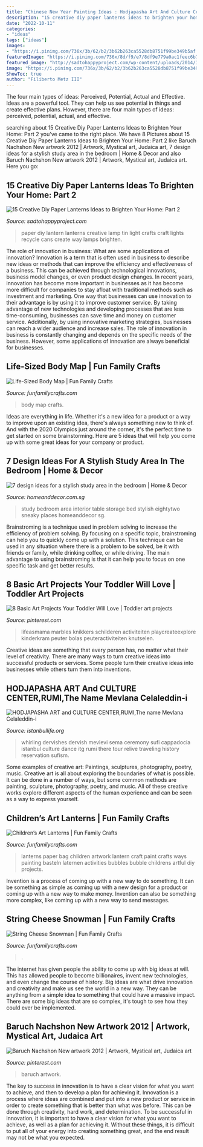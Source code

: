 ```yaml
---
title: "Chinese New Year Painting Ideas : Hodjapasha Art And Culture Center,rumi,the Name Mevlana Celaleddin-i"
description: "15 creative diy paper lanterns ideas to brighten your home: part 2"
date: "2022-10-11"
categories:
- "ideas"
tags: ["ideas"]
images:
- "https://i.pinimg.com/736x/3b/62/b2/3b62b263ca5528db8751f99be349b5af.jpg"
featuredImage: "https://i.pinimg.com/736x/8d/f9/e7/8df9e779a0ac1feec6b7302e4e058c21.jpg"
featured_image: "http://sadtohappyproject.com/wp-content/uploads/2014/12/how-to-make-paper-lanterns2.jpg"
image: "https://i.pinimg.com/736x/3b/62/b2/3b62b263ca5528db8751f99be349b5af.jpg"
ShowToc: true
author: "Filiberto Metz III"
---
```



The four main types of ideas: Perceived, Potential, Actual and Effective.
Ideas are a powerful tool. They can help us see potential in things and create effective plans. However, there are four main types of ideas: perceived, potential, actual, and effective.

	

		
searching about 15 Creative Diy Paper Lanterns Ideas to Brighten Your Home: Part 2 you've came to the right place. We have 8 Pictures about 15 Creative Diy Paper Lanterns Ideas to Brighten Your Home: Part 2 like Baruch Nachshon New artwork 2012 | Artwork, Mystical art, Judaica art, 7 design ideas for a stylish study area in the bedroom | Home &amp; Decor and also Baruch Nachshon New artwork 2012 | Artwork, Mystical art, Judaica art. Here you go:
		
    
## 15 Creative Diy Paper Lanterns Ideas To Brighten Your Home: Part 2

<img loading=lazy src="http://sadtohappyproject.com/wp-content/uploads/2014/12/how-to-make-paper-lanterns2.jpg" onerror="this.onerror=null;this.src='https://tse2.mm.bing.net/th?id=OIP.0A3cydwM52-tC6sXzn2p7QHaJ4&amp;pid=15.1';" alt="15 Creative Diy Paper Lanterns Ideas to Brighten Your Home: Part 2">

_Source: sadtohappyproject.com_

>paper diy lantern lanterns creative lamp tin light crafts craft lights recycle cans create way lamps brighten. 

	

The role of innovation in business: What are some applications of innovation?
Innovation is a term that is often used in business to describe new ideas or methods that can improve the efficiency and effectiveness of a business. This can be achieved through technological innovations, business model changes, or even product design changes. In recent years, innovation has become more important in businesses as it has become more difficult for companies to stay afloat with traditional methods such as investment and marketing. One way that businesses can use innovation to their advantage is by using it to improve customer service. By taking advantage of new technologies and developing processes that are less time-consuming, businesses can save time and money on customer service. Additionally, by using innovative marketing strategies, businesses can reach a wider audience and increase sales. The role of innovation in business is constantly changing and depends on the specific needs of the business. However, some applications of innovation are always beneficial for businesses.

    
## Life-Sized Body Map | Fun Family Crafts

<img loading=lazy src="https://funfamilycrafts.com/wp-content/uploads/2013/08/IMG_2149.jpg" onerror="this.onerror=null;this.src='https://tse2.mm.bing.net/th?id=OIP.gTmHu1WGy-Ftx72yM1BPcQHaLG&amp;pid=15.1';" alt="Life-Sized Body Map | Fun Family Crafts">

_Source: funfamilycrafts.com_

>body map crafts. 

	

Ideas are everything in life. Whether it's a new idea for a product or a way to improve upon an existing idea, there's always something new to think of. And with the 2020 Olympics just around the corner, it's the perfect time to get started on some brainstorming. Here are 5 ideas that will help you come up with some great ideas for your company or product.

    
## 7 Design Ideas For A Stylish Study Area In The Bedroom | Home &amp; Decor

<img loading=lazy src="https://www.homeanddecor.com.sg/sites/default/files/imagecache/hnd_revamp_1x1_large/blog/gallery_article/gallery_images/58231-eightytwo.jpg" onerror="this.onerror=null;this.src='https://tse1.mm.bing.net/th?id=OIP.P1Sa1GJluS4iu6oWemfuFgHaE8&amp;pid=15.1';" alt="7 design ideas for a stylish study area in the bedroom | Home &amp; Decor">

_Source: homeanddecor.com.sg_

>study bedroom area interior table storage bed stylish eightytwo sneaky places homeanddecor sg. 

	

Brainstroming is a technique used in problem solving to increase the efficiency of problem solving. By focusing on a specific topic, brainstroming can help you to quickly come up with a solution. This technique can be used in any situation where there is a problem to be solved, be it with friends or family, while drinking coffee, or while driving. The main advantage to using brainstroming is that it can help you to focus on one specific task and get better results.

    
## 8 Basic Art Projects Your Toddler Will Love | Toddler Art Projects

<img loading=lazy src="https://i.pinimg.com/736x/8d/f9/e7/8df9e779a0ac1feec6b7302e4e058c21.jpg" onerror="this.onerror=null;this.src='https://tse1.mm.bing.net/th?id=OIP.BBsNf1o9iK79nGWWgMjwhAHaJ6&amp;pid=15.1';" alt="8 Basic Art Projects Your Toddler Will Love | Toddler art projects">

_Source: pinterest.com_

>lifeasmama marbles knikkers schilderen activiteiten playcreateexplore kinderkram peuter bolas peuteractiviteiten knutselen. 

	

Creative ideas are something that every person has, no matter what their level of creativity. There are many ways to turn creative ideas into successful products or services. Some people turn their creative ideas into businesses while others turn them into inventions.

    
## HODJAPASHA ART And CULTURE CENTER,RUMI,The Name Mevlana Celaleddin-i

<img loading=lazy src="http://www.istanbullife.org/hodjapasha-culture-center/hodjapasha-dervish-show4-small.jpg" onerror="this.onerror=null;this.src='https://tse4.mm.bing.net/th?id=OIP.rKBOiF7-j_L8PATMJQvbBgAAAA&amp;pid=15.1';" alt="HODJAPASHA ART and CULTURE CENTER,RUMI,The name Mevlana Celaleddin-i">

_Source: istanbullife.org_

>whirling dervishes dervish mevlevi sema ceremony sufi cappadocia istanbul culture dance itg rumi there tour relive traveling history reservation sufism. 

	

Some examples of creative art: Paintings, sculptures, photography, poetry, music.
Creative art is all about exploring the boundaries of what is possible. It can be done in a number of ways, but some common methods are painting, sculpture, photography, poetry, and music. All of these creative works explore different aspects of the human experience and can be seen as a way to express yourself.

    
## Children’s Art Lanterns | Fun Family Crafts

<img loading=lazy src="https://funfamilycrafts.com/wp-content/uploads/2012/03/lanterns.jpg" onerror="this.onerror=null;this.src='https://tse4.mm.bing.net/th?id=OIP.adI8WFQKAiCZceiyaLiQGQHaFj&amp;pid=15.1';" alt="Children’s Art Lanterns | Fun Family Crafts">

_Source: funfamilycrafts.com_

>lanterns paper bag children artwork lantern craft paint crafts ways painting basteln laternen activities bubbles bubble childrens artful diy projects. 

	

Invention is a process of coming up with a new way to do something. It can be something as simple as coming up with a new design for a product or coming up with a new way to make money. Invention can also be something more complex, like coming up with a new way to send messages.

    
## String Cheese Snowman | Fun Family Crafts

<img loading=lazy src="https://funfamilycrafts.com/wp-content/uploads/2013/12/stringcheese-snowman.jpg" onerror="this.onerror=null;this.src='https://tse4.mm.bing.net/th?id=OIP.sWo_ONPh4Ace87D5OqdmwgHaLH&amp;pid=15.1';" alt="String Cheese Snowman | Fun Family Crafts">

_Source: funfamilycrafts.com_

>. 

	

The internet has given people the ability to come up with big ideas at will. This has allowed people to become billionaires, invent new technologies, and even change the course of history. Big ideas are what drive innovation and creativity and make us see the world in a new way. They can be anything from a simple idea to something that could have a massive impact. There are some big ideas that are so complex, it's tough to see how they could ever be implemented.

    
## Baruch Nachshon New Artwork 2012 | Artwork, Mystical Art, Judaica Art

<img loading=lazy src="https://i.pinimg.com/736x/3b/62/b2/3b62b263ca5528db8751f99be349b5af.jpg" onerror="this.onerror=null;this.src='https://tse1.mm.bing.net/th?id=OIP.tB-aduUSuNuQ-xR7cdtihAHaLA&amp;pid=15.1';" alt="Baruch Nachshon New artwork 2012 | Artwork, Mystical art, Judaica art">

_Source: pinterest.com_

>baruch artwork. 

	

The key to success in innovation is to have a clear vision for what you want to achieve, and then to develop a plan for achieving it.
Innovation is a process where ideas are combined and put into a new product or service in order to create something that is better than what was before. This can be done through creativity, hard work, and determination. To be successful in innovation, it is important to have a clear vision for what you want to achieve, as well as a plan for achieving it. Without these things, it is difficult to put all of your energy into creating something great, and the end result may not be what you expected.

